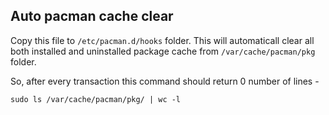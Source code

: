 ## Auto pacman cache clear

Copy this file to `/etc/pacman.d/hooks` folder. This will automaticall clear all both installed and uninstalled package cache from `/var/cache/pacman/pkg` folder.

So, after every transaction this command should return 0 number of lines -
```
sudo ls /var/cache/pacman/pkg/ | wc -l
```

